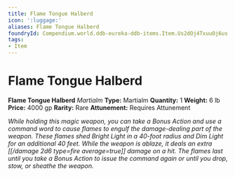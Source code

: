 ```yaml
---
title: Flame Tongue Halberd
icon: ':luggage:'
aliases: Flame Tongue Halberd
foundryId: Compendium.world.ddb-eureka-ddb-items.Item.Us2dOj4TxuuOj6us
tags:
- Item
---
```


# Flame Tongue Halberd

**Flame Tongue Halberd**
_Martialm_
**Type:** Martialm
**Quantity:** 1
**Weight:** 6 lb
**Price:** 4000 gp
**Rarity:** Rare
**Attunement:** Requires Attunement

*While holding this magic weapon, you can take a Bonus Action and use a command word to cause flames to engulf the damage-dealing part of the weapon. These flames shed Bright Light in a 40-foot radius and Dim Light for an additional 40 feet. While the weapon is ablaze, it deals an extra  [[/damage 2d6 type=fire average=true]] damage on a hit. The flames last until you take a Bonus Action to issue the command again or until you drop, stow, or sheathe the weapon.*